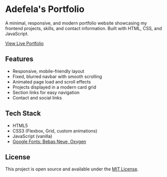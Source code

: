 # Adefela's Portfolio

A minimal, responsive, and modern portfolio website showcasing my frontend projects, skills, and contact information. Built with HTML, CSS, and JavaScript.

[View Live Portfolio](https://adefelaadegbokun.vercel.app)

## Features

- Responsive, mobile-friendly layout
- Fixed, blurred navbar with smooth scrolling
- Animated page load and scroll effects
- Projects displayed in a modern card grid
- Section links for easy navigation
- Contact and social links

## Tech Stack

- HTML5
- CSS3 (Flexbox, Grid, custom animations)
- JavaScript (vanilla)
- [Google Fonts: Bebas Neue, Oxygen](https://fonts.google.com/)

## License
This project is open source and available under the [MIT License](LICENSE).

